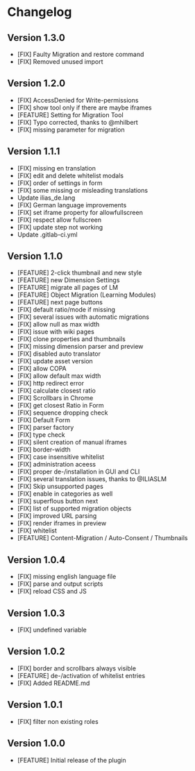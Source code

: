# Changelog

## Version 1.3.0
- [FIX] Faulty Migration and restore command
- [FIX] Removed unused import

## Version 1.2.0
- [FIX] AccessDenied for Write-permissions
- [FIX] show tool only if there are maybe iframes
- [FEATURE] Setting for Migration Tool
- [FIX] Typo corrected, thanks to @mhilbert
- [FIX] missing parameter for migration

## Version 1.1.1
- [FIX] missing en translation
- [FIX] edit and delete whitelist modals
- [FIX] order of settings in form
- [FIX] some missing or misleading translations
- Update ilias_de.lang
- [FIX] German language improvements
- [FIX] set iframe property for allowfullscreen
- [FIX] respect allow fullscreen
- [FIX] update step not working
- Update .gitlab-ci.yml

## Version 1.1.0
- [FEATURE] 2-click thumbnail and new style
- [FEATURE] new Dimension Settings
- [FEATURE] migrate all pages of LM
- [FEATURE] Object Migration (Learning Modules)
- [FEATURE] next page buttons
- [FIX] default ratio/mode if missing
- [FIX] several issues with automatic migrations
- [FIX] allow null as max width
- [FIX] issue with wiki pages
- [FIX] clone properties and thumbnails
- [FIX] missing dimension parser and preview
- [FIX] disabled auto translator
- [FIX] update asset version
- [FIX] allow COPA
- [FIX] allow default max width
- [FIX] http redirect error
- [FIX] calculate closest ratio
- [FIX] Scrollbars in Chrome
- [FIX] get closest Ratio in Form
- [FIX] sequence dropping check
- [FIX] Default Form
- [FIX] parser factory
- [FIX] type check
- [FIX] silent creation of manual iframes
- [FIX] border-width
- [FIX] case insensitive whitelist
- [FIX] administration aceess
- [FIX] proper de-/installation in GUI and CLI
- [FIX] several translation issues, thanks to @ILIASLM
- [FIX] Skip unsupported pages
- [FIX] enable in categories as well
- [FIX] superflous button next
- [FIX] list of supported migration objects
- [FIX] improved URL parsing
- [FIX] render iframes in preview
- [FIX] whitelist
- [FEATURE] Content-Migration / Auto-Consent / Thumbnails

## Version 1.0.4

- [FIX] missing english language file
- [FIX] parse and output scripts
- [FIX] reload CSS and JS

## Version 1.0.3

- [FIX] undefined variable

## Version 1.0.2

- [FIX] border and scrollbars always visible
- [FEATURE] de-/activation of whitelist entries
- [FIX] Added README.md

## Version 1.0.1

- [FIX] filter non existing roles

## Version 1.0.0

- [FEATURE] Initial release of the plugin 
